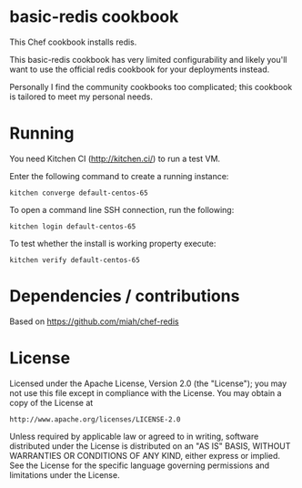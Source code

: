 basic-redis cookbook
====================

This Chef cookbook installs redis.

This basic-redis cookbook has very limited configurability and likely you'll want to use
the official redis cookbook for your deployments instead.

Personally I find the community cookbooks too complicated; this cookbook is tailored to meet
my personal needs.

# Running

You need Kitchen CI (http://kitchen.ci/) to run a test VM.

Enter the following command to create a running instance:

    kitchen converge default-centos-65

To open a command line SSH connection, run the following:

    kitchen login default-centos-65

To test whether the install is working property execute:

    kitchen verify default-centos-65

# Dependencies / contributions

Based on https://github.com/miah/chef-redis

# License

Licensed under the Apache License, Version 2.0 (the "License");
you may not use this file except in compliance with the License.
You may obtain a copy of the License at

    http://www.apache.org/licenses/LICENSE-2.0

Unless required by applicable law or agreed to in writing, software
distributed under the License is distributed on an "AS IS" BASIS,
WITHOUT WARRANTIES OR CONDITIONS OF ANY KIND, either express or implied.
See the License for the specific language governing permissions and
limitations under the License.
